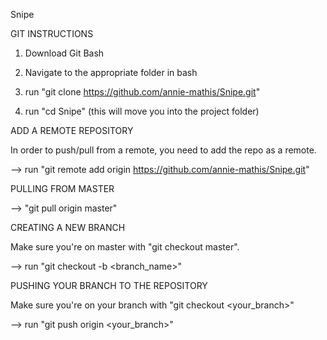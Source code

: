 Snipe

GIT INSTRUCTIONS

1. Download Git Bash

2. Navigate to the appropriate folder in bash

3. run "git clone https://github.com/annie-mathis/Snipe.git"

4. run "cd Snipe" (this will move you into the project folder)

ADD A REMOTE REPOSITORY

In order to push/pull from a remote, you need to add the repo as a remote. 

--> run "git remote add origin https://github.com/annie-mathis/Snipe.git"

PULLING FROM MASTER

--> "git pull origin master"

CREATING A NEW BRANCH

Make sure you're on master with "git checkout master". 

--> run "git checkout -b <branch_name>"

PUSHING YOUR BRANCH TO THE REPOSITORY

Make sure you're on your branch with "git checkout <your_branch>"

--> run "git push origin <your_branch>"
